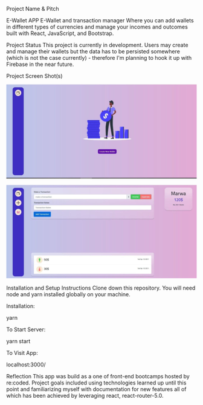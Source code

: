 Project Name & Pitch

E-Wallet APP
E-Wallet and transaction manager Where you can add wallets in different types of currencies and manage your incomes and outcomes built with React, JavaScript, and Bootstrap.


Project Status
This project is currently in development. Users may create and manage their wallets but the data has to be persisted somewhere (which is not the case currently) - therefore I'm planning to hook it up with Firebase in the near future.

Project Screen Shot(s)

![Home page screen](./src/assests/homepage.jpg)

![Wallet page screen](./src/assests/walletpage.jpg)


Installation and Setup Instructions
Clone down this repository. You will need node and yarn installed globally on your machine.

Installation:

yarn

To Start Server:

yarn start

To Visit App:

localhost:3000/

Reflection
This app was build as a one of front-end bootcamps hosted by re:coded. Project goals included using technologies learned up until this point and familiarizing myself with documentation for new features all of which has been achieved by leveraging react, react-router-5.0.